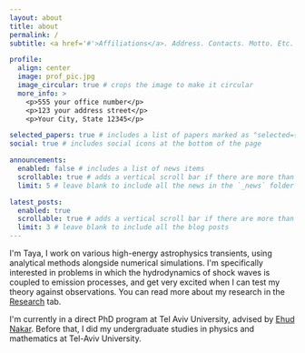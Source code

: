 ```yaml
---
layout: about
title: about
permalink: /
subtitle: <a href='#'>Affiliations</a>. Address. Contacts. Motto. Etc.

profile:
  align: center
  image: prof_pic.jpg
  image_circular: true # crops the image to make it circular
  more_info: >
    <p>555 your office number</p>
    <p>123 your address street</p>
    <p>Your City, State 12345</p>

selected_papers: true # includes a list of papers marked as "selected={true}"
social: true # includes social icons at the bottom of the page

announcements:
  enabled: false # includes a list of news items
  scrollable: true # adds a vertical scroll bar if there are more than 3 news items
  limit: 5 # leave blank to include all the news in the `_news` folder

latest_posts:
  enabled: true
  scrollable: true # adds a vertical scroll bar if there are more than 3 new posts items
  limit: 3 # leave blank to include all the blog posts
---
```

I'm Taya, I work on various high-energy astrophysics transients, using analytical methods alongside numerical simulations. I'm specifically interested in problems in which the hydrodynamics of shock waves is coupled to emission processes, and get very excited when I can test my theory against observations. You can read more about my research in the [Research](tayaGS.github.io/research) tab. 

I'm currently in a direct PhD program at Tel Aviv University, advised by [Ehud Nakar](http://www.astro.tau.ac.il/~udini/Ehud%20Nakar/Home.html). Before that, I did my undergraduate studies in physics and mathematics at Tel-Aviv University. 
